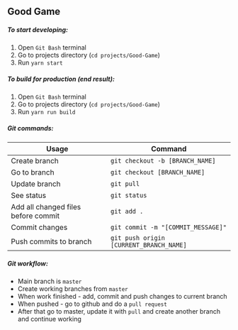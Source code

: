 ## Good Game

##### To start developing:
1. Open `Git Bash` terminal
2. Go to projects directory (`cd projects/Good-Game`)
3. Run `yarn start`

##### To build for production (end result):
1. Open `Git Bash` terminal
2. Go to projects directory (`cd projects/Good-Game`)
3. Run `yarn run build`

##### Git commands:
| Usage | Command |
| --- | --- |
| Create branch | `git checkout -b [BRANCH_NAME]` |
| Go to branch |`git checkout [BRANCH_NAME]` |
| Update branch |`git pull` |
| See status |`git status` |
| Add all changed files before commit |`git add .` |
| Commit changes |`git commit -m "[COMMIT_MESSAGE]"` |
| Push commits to branch |`git push origin [CURRENT_BRANCH_NAME]` |

##### Git workflow:
* Main branch is `master`
* Create working branches from `master`
* When work finished - add, commit and push changes to current branch
* When pushed - go to github and do a `pull request`
* After that go to master, update it with `pull` and create another branch and continue working

